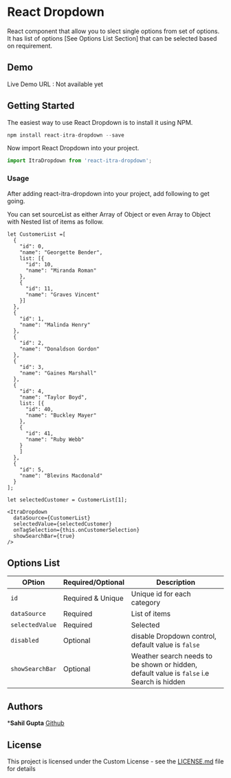 # React Dropdown

React component that allow you to slect single options from set of options. It has list of options [See Options List Section] that can be selected based on requirement.

## Demo

Live Demo URL : Not available yet

## Getting Started

The easiest way to use React Dropdown is to install it using NPM.

```javascript
npm install react-itra-dropdown --save
```
Now import React Dropdown into your project.

```js
import ItraDropdown from 'react-itra-dropdown';
```

### Usage

After adding react-itra-dropdown into your project, add following to get going.

You can set sourceList as either Array of Object or even Array to Object with Nested list of items as follow.

```
let CustomerList =[
  {
    "id": 0,
    "name": "Georgette Bender",
    list: [{
      "id": 10,
      "name": "Miranda Roman"
    },
    {
      "id": 11,
      "name": "Graves Vincent"
    }]
  },
  {
    "id": 1,
    "name": "Malinda Henry"
  },
  {
    "id": 2,
    "name": "Donaldson Gordon"
  },
  {
    "id": 3,
    "name": "Gaines Marshall"
  },
  {
    "id": 4,
    "name": "Taylor Boyd",
    list: [{
      "id": 40,
      "name": "Buckley Mayer"
    },
    {
      "id": 41,
      "name": "Ruby Webb"
    }
    ]
  },
  {
    "id": 5,
    "name": "Blevins Macdonald"
  }
];

let selectedCustomer = CustomerList[1];

<ItraDropdown 
  dataSource={CustomerList}
  selectedValue={selectedCustomer}
  onTagSelection={this.onCustomerSelection}
  showSearchBar={true}
/>
```
## Options List

| OPtion | Required/Optional | Description |
| --- | --- | --- |
| `id` | Required & Unique | Unique id for each category|
| `dataSource` | Required | List of items|
| `selectedValue` | Required | Selected  |
| `disabled` | Optional | disable Dropdown control, default  value is `false` |
| `showSearchBar` | Optional | Weather search needs to be shown or hidden, default  value is `false` i.e Search is hidden |


## Authors

***Sahil Gupta** [Github](https://github.com/techhysahil)

## License

This project is licensed under the Custom License - see the [LICENSE.md](LICENSE.md) file for details
